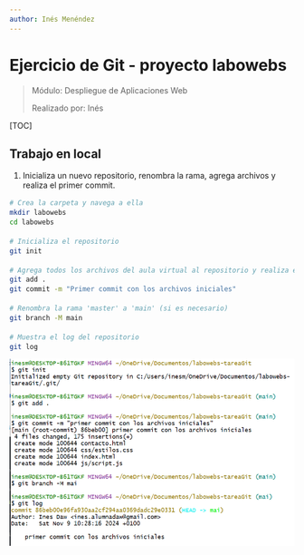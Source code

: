 ```yaml
---
author: Inés Menéndez
---
```


# Ejercicio de Git - proyecto labowebs

> Módulo: Despliegue de Aplicaciones Web
>
> Realizado por: Inés

[TOC]

## Trabajo en local

 1. Inicializa un nuevo repositorio, renombra la rama, agrega archivos y realiza el primer commit.

```bash
# Crea la carpeta y navega a ella
mkdir labowebs
cd labowebs

# Inicializa el repositorio
git init

# Agrega todos los archivos del aula virtual al repositorio y realiza el primer commit
git add .
git commit -m "Primer commit con los archivos iniciales"

# Renombra la rama 'master' a 'main' (si es necesario)
git branch -M main

# Muestra el log del repositorio
git log
```

![image-20241109103051847](./tarea-git-soluciones.assets/image-20241109103051847.png)
